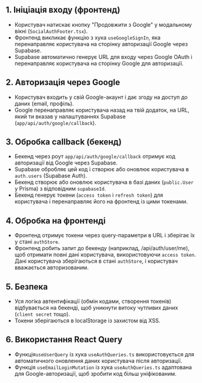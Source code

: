 ## 1. Ініціація входу (фронтенд)

- Користувач натискає кнопку "Продовжити з Google" у модальному вікні (`SocialAuthFooter.tsx`).
- Фронтенд викликає функцію з хука `useGoogleSignIn`, яка перенаправляє користувача на сторінку авторизації Google через Supabase.
- Supabase автоматично генерує URL для входу через Google OAuth і перенаправляє користувача на сторінку Google для авторизації.

## 2. Авторизація через Google

- Користувач входить у свій Google-акаунт і дає згоду на доступ до даних (email, профіль).
- Google перенаправляє користувача назад на твій додаток, на URL, який ти вказав у налаштуваннях Supabase (`app/api/auth/google/callback`).

## 3. Обробка callback (бекенд)

- Бекенд через роут `app/api/auth/google/callback` отримує код авторизації від Google через Supabase.
- Supabase обробляє цей код і створює або оновлює користувача в `auth.users` (Supabase Auth).
- Бекенд створює або оновлює користувача в базі даних (`public.User` у Prisma) з відповідним `supabaseId`.
- Бекенд генерує токени (`access token` і `refresh token`) для користувача і перенаправляє його на фронтенд із цими токенами.

## 4. Обробка на фронтенді

- Фронтенд отримує токени через query-параметри в URL і зберігає їх у стані `authStore`.
- Фронтенд робить запит до бекенду (наприклад, /api/auth/user/me), щоб отримати повні дані користувача, використовуючи `access token`. Дані користувача зберігаються в стані `authStore`, і користувач вважається авторизованим.

## 5. Безпека

- Уся логіка автентифікації (обмін кодами, створення токенів) відбувається на бекенді, щоб уникнути витоку чутливих даних (`client secret` тощо).
- Токени зберігаються в localStorage із захистом від XSS.

## 6. Використання React Query

- Функція`useUserQuery` із хука `useAuthQueries.ts` використовується для автоматичного оновлення даних користувача після авторизації.
- Функція `useEmailLoginMutation` із хука `useAuthQueries.ts` адаптована для Google-авторизації, щоб зробити код більш уніфікованим.
